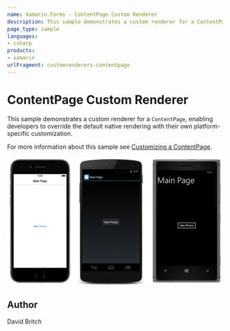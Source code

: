 ```yaml
---
name: Xamarin.Forms - ContentPage Custom Renderer
description: This sample demonstrates a custom renderer for a ContentPage, enabling developers to override the default native rendering with their own...
page_type: sample
languages:
- csharp
products:
- xamarin
urlFragment: customrenderers-contentpage
---
```

# ContentPage Custom Renderer

This sample demonstrates a custom renderer for a `ContentPage`, enabling developers to override the default native rendering with their own platform-specific customization.

For more information about this sample see [Customizing a ContentPage](http://developer.xamarin.com/guides/cross-platform/xamarin-forms/custom-renderer/contentpage/).

![ContentPage Custom Renderer application screenshot](Screenshots/01All.png "ContentPage Custom Renderer application screenshot")

## Author

David Britch
